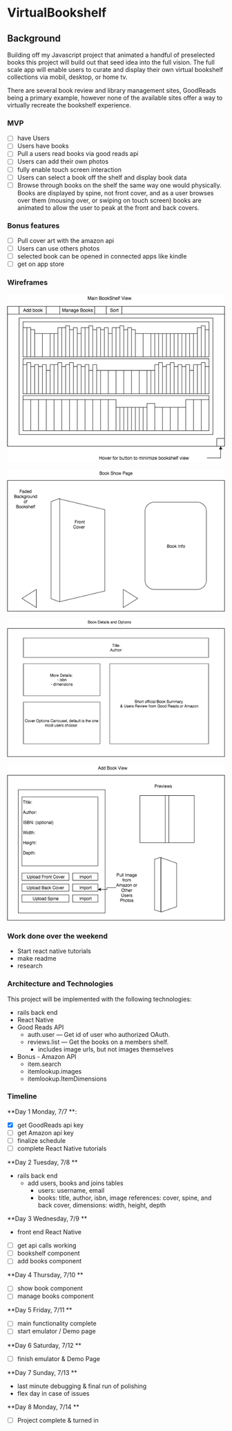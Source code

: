 # VirtualBookshelf

## Background

Building off my Javascript project that animated a handful of preselected
books this project will build out that seed idea into the full vision. The full scale app
will enable users to curate and display their own virtual bookshelf collections
via mobil, desktop, or home tv.

There are several book review and library management sites, GoodReads being
a primary example, however none of the available sites offer a way to virtually
recreate the bookshelf experience.

### MVP  

- [ ] have Users
- [ ] Users have books
- [ ] Pull a users read books via good reads api
- [ ] Users can add their own photos
- [ ] fully enable touch screen interaction
- [ ] Users can select a book off the shelf and display book data
- [ ] Browse through books on the shelf the same way one would physically.
 Books are displayed by spine, not front cover, and as a user browses over
  them (mousing over, or swiping on touch screen) books are animated to allow
   the user to peak at the front and back covers.

### Bonus features

- [ ] Pull cover art with the amazon api
- [ ] Users can use others photos
- [ ] selected book can be opened in connected apps like kindle
- [ ] get on app store

### Wireframes

![wireframes](bookshelf.png)

![wireframes](ShowBook.png)

![wireframes](BookDetailView.png)

![wireframes](addBookView.png)

### Work done over the weekend

- Start react native tutorials
- make readme
- research  

### Architecture and Technologies

This project will be implemented with the following technologies:

- rails back end
- React Native
- Good Reads API
  - auth.user — Get id of user who authorized OAuth.
  - reviews.list — Get the books on a members shelf.
    - includes image urls, but not images themselves
- Bonus - Amazon API
  - item.search
  - itemlookup.images
  - itemlookup.ItemDimensions


### Timeline

**Day 1 Monday, 7/7 **:
- [x] get GoodReads api key
- [ ] get Amazon api key
- [ ] finalize schedule
- [ ] complete React Native tutorials

**Day 2 Tuesday, 7/8 **

- rails back end
  - add users, books and joins tables
    - users:
      username, email
    - books:
      title, author, isbn, image references: cover, spine, and back cover,
      dimensions: width, height, depth

**Day 3 Wednesday, 7/9 **

- front end React Native
- [ ] get api calls working
- [ ] bookshelf component
- [ ] add books component

**Day 4 Thursday, 7/10 **

- [ ] show book component
- [ ] manage books component

**Day 5 Friday, 7/11 **

- [ ] main functionality complete
- [ ] start emulator / Demo page

**Day 6 Saturday, 7/12 **

- [ ] finish emulator & Demo Page

**Day 7 Sunday, 7/13 **

- last minute debugging & final run of polishing
- flex day in case of issues

**Day 8 Monday, 7/14 **

- [ ] Project complete & turned in
